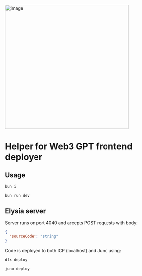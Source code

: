 <img width="400" alt="image" src="https://github.com/Markeljan/icp-juno/assets/12901349/9bd3f37c-7517-4c29-b622-afe159f8e67c">

# Helper for Web3 GPT frontend deployer

## Usage

```bash
bun i

bun run dev

```

## Elysia server

Server runs on port 4040 and accepts POST requests with body:

```json
{
  "sourceCode": "string"
}
```

Code is deployed to both ICP (localhost) and Juno using:

```bash
dfx deploy

juno deploy
```

